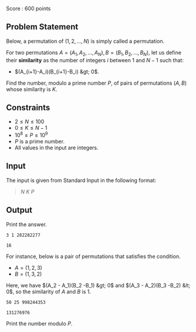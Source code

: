 Score : $600$ points

## Problem Statement

Below, a permutation of $(1,2,\ldots,N)$ is simply called a permutation.

For two permutations $A=(A_1,A_2,\ldots,A_N),B=(B_1,B_2,\ldots,B_N)$, let us define their **similarity** as the number of integers $i$ between $1$ and $N-1$ such that:

- $(A_{i+1}-A_i)(B_{i+1}-B_i) &gt; 0$.

Find the number, modulo a prime number $P$, of pairs of permutations $(A,B)$ whose similarity is $K$.

## Constraints

- $2\leq N \leq 100$
- $0\leq K \leq N-1$
- $10^8 \leq P \leq 10^9$
- $P$ is a prime number.
- All values in the input are integers.

## Input

The input is given from Standard Input in the following format:

> $N$ $K$ $P$

## Output

Print the answer.

```input1
3 1 282282277
```

```output1
16
```

For instance, below is a pair of permutations that satisfies the condition.

- $A=(1,2,3)$
- $B=(1,3,2)$

Here, we have $(A_2 - A_1)(B_2 -B_1) &gt; 0$ and $(A_3 - A_2)(B_3 -B_2) &lt; 0$, so the similarity of $A$ and $B$ is $1$.

```input2
50 25 998244353
```

```output2
131276976
```

Print the number modulo $P$.